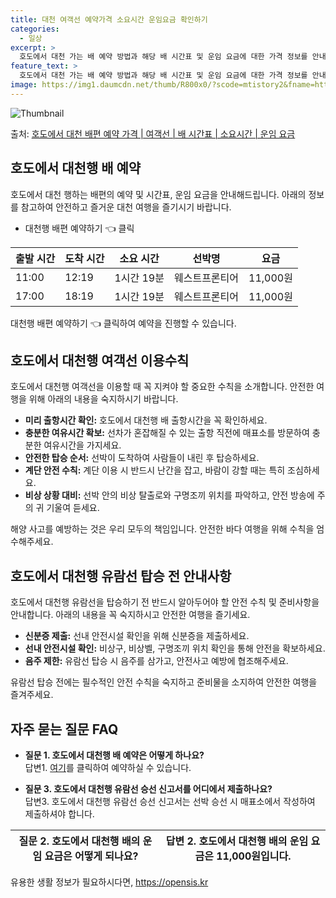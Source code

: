 ```yaml
---
title: 대천 여객선 예약가격 소요시간 운임요금 확인하기
categories:
  - 일상
excerpt: >
  호도에서 대천 가는 배 예약 방법과 해당 배 시간표 및 운임 요금에 대한 가격 정보를 안내 드리겠습니다. 안전하고 재밋는 대천행 여행을 위해 아래 정보 참고하시기 바랍니다. 대천행 배편 예약하기 👈 클릭호도에서 대천행 배 시간표출발 시간도착 시간소요 시간선박명요금11:0012:191시간 19분웨스트프론티어11,000원17:0018:191시간 19분웨스트프론티어11,000원대천행 배편 예약하기 👈 클릭호도에서 대천행 여객선 탑승 시 이용수칙호도에서 대천행 여객선을 이용할 때 꼭 지켜야 할 중요한 수칙을 소개합니다.미리 출항시간 확인: 호도에서 대천행 배 출항시간을 꼭 확인하세요.충분한 여유시간 확보: 선차가 혼잡해질 수 있는 출항 직전에 매표소를 방문하여 충분한 여유시간을 가지세요.안전한 탑승 순서: 선박..
feature_text: >
  호도에서 대천 가는 배 예약 방법과 해당 배 시간표 및 운임 요금에 대한 가격 정보를 안내 드리겠습니다. 안전하고 재밋는 대천행 여행을 위해 아래 정보 참고하시기 바랍니다. 대천행 배편 예약하기 👈 클릭호도에서 대천행 배 시간표출발 시간도착 시간소요 시간선박명요금11:0012:191시간 19분웨스트프론티어11,000원17:0018:191시간 19분웨스트프론티어11,000원대천행 배편 예약하기 👈 클릭호도에서 대천행 여객선 탑승 시 이용수칙호도에서 대천행 여객선을 이용할 때 꼭 지켜야 할 중요한 수칙을 소개합니다.미리 출항시간 확인: 호도에서 대천행 배 출항시간을 꼭 확인하세요.충분한 여유시간 확보: 선차가 혼잡해질 수 있는 출항 직전에 매표소를 방문하여 충분한 여유시간을 가지세요.안전한 탑승 순서: 선박..
image: https://img1.daumcdn.net/thumb/R800x0/?scode=mtistory2&fname=https%3A%2F%2Fblog.kakaocdn.net%2Fdn%2FbG3sa5%2FbtsHBz8qJc9%2FxLKw73y0IkcgB4g1ADuKHK%2Fimg.webp
---
```


![Thumbnail](https://img1.daumcdn.net/thumb/R800x0/?scode=mtistory2&fname=https%3A%2F%2Fblog.kakaocdn.net%2Fdn%2FbG3sa5%2FbtsHBz8qJc9%2FxLKw73y0IkcgB4g1ADuKHK%2Fimg.webp)

<p>출처: <a href="https://opensis.kr/entry/%ED%98%B8%EB%8F%84%EC%97%90%EC%84%9C-%EB%8C%80%EC%B2%9C-%EB%B0%B0%ED%8E%B8-%EC%98%88%EC%95%BD-%EA%B0%80%EA%B2%A9-%EC%97%AC%EA%B0%9D%EC%84%A0-%EB%B0%B0-%EC%8B%9C%EA%B0%84%ED%91%9C-%EC%86%8C%EC%9A%94%EC%8B%9C%EA%B0%84-%EC%9A%B4%EC%9E%84-%EC%9A%94%EA%B8%88" rel="dofollow">호도에서 대천 배편 예약 가격 | 여객선 | 배 시간표 | 소요시간 | 운임 요금</a> </p>

## 호도에서 대천행 배 예약

호도에서 대천 행하는 배편의 예약 및 시간표, 운임 요금을 안내해드립니다. 아래의 정보를 참고하여 안전하고 즐거운 대천 여행을 즐기시기
바랍니다.

  * 대천행 배편 예약하기 👈 클릭

**출발 시간** | **도착 시간** | **소요 시간** | **선박명** | **요금**  
---|---|---|---|---  
11:00 | 12:19 | 1시간 19분 | 웨스트프론티어 | 11,000원  
17:00 | 18:19 | 1시간 19분 | 웨스트프론티어 | 11,000원  
  
대천행 배편 예약하기 👈 클릭하여 예약을 진행할 수 있습니다.

## 호도에서 대천행 여객선 이용수칙

호도에서 대천행 여객선을 이용할 때 꼭 지켜야 할 중요한 수칙을 소개합니다. 안전한 여행을 위해 아래의 내용을 숙지하시기 바랍니다.

  * **미리 출항시간 확인:** 호도에서 대천행 배 출항시간을 꼭 확인하세요.
  * **충분한 여유시간 확보:** 선차가 혼잡해질 수 있는 출항 직전에 매표소를 방문하여 충분한 여유시간을 가지세요.
  * **안전한 탑승 순서:** 선박이 도착하여 사람들이 내린 후 탑승하세요.
  * **계단 안전 수칙:** 계단 이용 시 반드시 난간을 잡고, 바람이 강할 때는 특히 조심하세요.
  * **비상 상황 대비:** 선박 안의 비상 탈출로와 구명조끼 위치를 파악하고, 안전 방송에 주의 귀 기울여 듣세요.

해양 사고를 예방하는 것은 우리 모두의 책임입니다. 안전한 바다 여행을 위해 수칙을 엄수해주세요.

## 호도에서 대천행 유람선 탑승 전 안내사항

호도에서 대천행 유람선을 탑승하기 전 반드시 알아두어야 할 안전 수칙 및 준비사항을 안내합니다. 아래의 내용을 꼭 숙지하시고 안전한 여행을
즐기세요.

  * **신분증 제출:** 선내 안전시설 확인을 위해 신분증을 제출하세요.
  * **선내 안전시설 확인:** 비상구, 비상벨, 구명조끼 위치 확인을 통해 안전을 확보하세요.
  * **음주 제한:** 유람선 탑승 시 음주를 삼가고, 안전사고 예방에 협조해주세요.

유람선 탑승 전에는 필수적인 안전 수칙을 숙지하고 준비물을 소지하여 안전한 여행을 즐겨주세요.

## 자주 묻는 질문 FAQ

  * **질문 1. 호도에서 대천행 배 예약은 어떻게 하나요?**  
답변1. [여기](예약링크)를 클릭하여 예약하실 수 있습니다.

  * **질문 3. 호도에서 대천행 유람선 승선 신고서를 어디에서 제출하나요?**  
답변3. 호도에서 대천행 유람선 승선 신고서는 선박 승선 시 매표소에서 작성하여 제출하셔야 합니다.

**질문 2. 호도에서 대천행 배의 운임 요금은 어떻게 되나요?** | **답변 2.** 호도에서 대천행 배의 운임 요금은 11,000원입니다.  
---|---

 

유용한 생활 정보가 필요하시다면, <a href="https://opensis.kr" rel="dofollow">https://opensis.kr</a>


